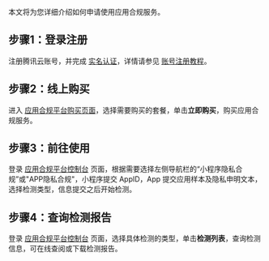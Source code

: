 本文将为您详细介绍如何申请使用应用合规服务。



## 步骤1：登录注册
注册腾讯云账号，并完成 [实名认证](https://cloud.tencent.com/document/product/378/10496)，详情请参见 [账号注册教程](https://cloud.tencent.com/document/product/378/17985)。

## 步骤2：线上购买
进入 [应用合规平台购买页面](https://cloud.tencent.com/product/acp)，选择需要购买的套餐，单击**立即购买**，购买应用合规服务。

## 步骤3：前往使用
登录 [应用合规平台控制台](https://console.cloud.tencent.com/acp) 页面，根据需要选择左侧导航栏的“小程序隐私合规”或"APP隐私合规"，小程序提交 AppID，App 提交应用样本及隐私申明文本，选择检测类型，信息提交之后开始检测。

## 步骤4：查询检测报告
登录 [应用合规平台控制台](https://console.cloud.tencent.com/acp) 页面，选择具体检测的类型，单击**检测列表**，查询检测信息，可在线查阅或下载检测报告。



